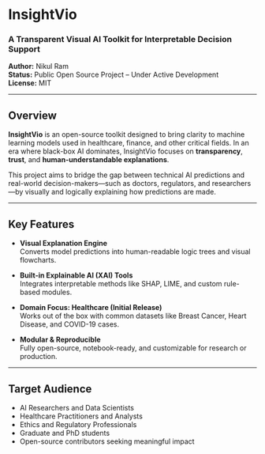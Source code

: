 # InsightVio

### A Transparent Visual AI Toolkit for Interpretable Decision Support

**Author:** Nikul Ram  
**Status:** Public Open Source Project – Under Active Development  
**License:** MIT

---

## Overview

**InsightVio** is an open-source toolkit designed to bring clarity to machine learning models used in healthcare, finance, and other critical fields. In an era where black-box AI dominates, InsightVio focuses on **transparency**, **trust**, and **human-understandable explanations**.

This project aims to bridge the gap between technical AI predictions and real-world decision-makers—such as doctors, regulators, and researchers—by visually and logically explaining how predictions are made.

---

## Key Features

- **Visual Explanation Engine**  
  Converts model predictions into human-readable logic trees and visual flowcharts.

- **Built-in Explainable AI (XAI) Tools**  
  Integrates interpretable methods like SHAP, LIME, and custom rule-based modules.

- **Domain Focus: Healthcare (Initial Release)**  
  Works out of the box with common datasets like Breast Cancer, Heart Disease, and COVID-19 cases.

- **Modular & Reproducible**  
  Fully open-source, notebook-ready, and customizable for research or production.

---

## Target Audience

- AI Researchers and Data Scientists  
- Healthcare Practitioners and Analysts  
- Ethics and Regulatory Professionals  
- Graduate and PhD students
- Open-source contributors seeking meaningful impact


